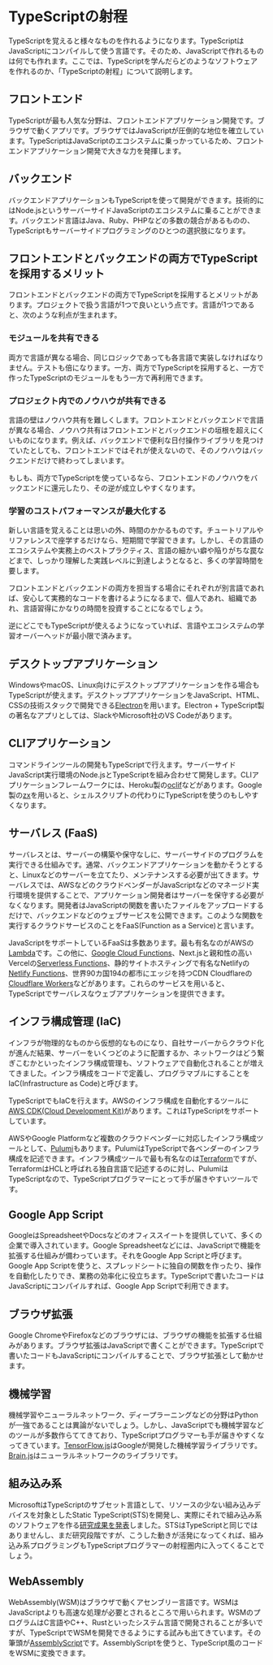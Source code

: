 # TypeScriptの射程

TypeScriptを覚えると様々なものを作れるようになります。TypeScriptはJavaScriptにコンパイルして使う言語です。そのため、JavaScriptで作れるものは何でも作れます。ここでは、TypeScriptを学んだらどのようなソフトウェアを作れるのか、「TypeScriptの射程」について説明します。

## フロントエンド

TypeScriptが最も人気な分野は、フロントエンドアプリケーション開発です。ブラウザで動くアプリです。ブラウザではJavaScriptが圧倒的な地位を確立しています。TypeScriptはJavaScriptのエコシステムに乗っかっているため、フロントエンドアプリケーション開発で大きな力を発揮します。

## バックエンド

バックエンドアプリケーションもTypeScriptを使って開発ができます。技術的にはNode.jsというサーバーサイドJavaScriptのエコシステムに乗ることができます。バックエンド言語はJava、Ruby、PHPなどの多数の競合があるものの、TypeScriptもサーバーサイドプログラミングのひとつの選択肢になります。

## フロントエンドとバックエンドの両方でTypeScriptを採用するメリット

フロントエンドとバックエンドの両方でTypeScriptを採用するとメリットがあります。プロジェクトで扱う言語が1つで良いという点です。言語が1つであると、次のような利点が生まれます。

### モジュールを共有できる

両方で言語が異なる場合、同じロジックであっても各言語で実装しなければなりません。テストも倍になります。一方、両方でTypeScriptを採用すると、一方で作ったTypeScriptのモジュールをもう一方で再利用できます。

### プロジェクト内でのノウハウが共有できる

言語の壁はノウハウ共有を難しくします。フロントエンドとバックエンドで言語が異なる場合、ノウハウ共有はフロントエンドとバックエンドの垣根を超えにくいものになります。例えば、バックエンドで便利な日付操作ライブラリを見つけていたとしても、フロントエンドではそれが使えないので、そのノウハウはバックエンドだけで終わってしまいます。

もしも、両方でTypeScriptを使っているなら、フロントエンドのノウハウをバックエンドに還元したり、その逆が成立しやすくなります。

### 学習のコストパフォーマンスが最大化する

新しい言語を覚えることは思いの外、時間のかかるものです。チュートリアルやリファレンスで座学するだけなら、短期間で学習できます。しかし、その言語のエコシステムや実務上のベストプラクティス、言語の細かい癖や陥りがちな罠などまで、しっかり理解した実践レベルに到達しようとなると、多くの学習時間を要します。

フロントエンドとバックエンドの両方を担当する場合にそれぞれが別言語であれば、安心して実務的なコードを書けるようになるまで、個人であれ、組織であれ、言語習得にかなりの時間を投資することになるでしょう。

逆にどこでもTypeScriptが使えるようになっていれば、言語やエコシステムの学習オーバーヘッドが最小限で済みます。

## デスクトップアプリケーション

WindowsやmacOS、Linux向けにデスクトップアプリケーションを作る場合もTypeScriptが使えます。デスクトップアプリケーションをJavaScript、HTML、CSSの技術スタックで開発できる[Electron](https://www.electronjs.org/)を用います。Electron + TypeScript製の著名なアプリとしては、SlackやMicrosoft社のVS Codeがあります。

## CLIアプリケーション

コマンドラインツールの開発もTypeScriptで行えます。サーバーサイドJavaScript実行環境のNode.jsとTypeScriptを組み合わせて開発します。CLIアプリケーションフレームワークには、Heroku製の[oclif](https://github.com/oclif/oclif)などがあります。Google製の[zx](https://github.com/google/zx)を用いると、シェルスクリプトの代わりにTypeScriptを使うのもしやすくなります。

## サーバレス \(FaaS\)

サーバレスとは、サーバーの構築や保守なしに、サーバーサイドのプログラムを実行できる仕組みです。通常、バックエンドアプリケーションを動かそうとすると、Linuxなどのサーバーを立てたり、メンテナンスする必要が出てきます。サーバレスでは、AWSなどのクラウドベンダーがJavaScriptなどのマネージド実行環境を提供することで、アプリケーション開発者はサーバーを保守する必要がなくなります。開発者はJavaScriptの関数を書いたファイルをアップロードするだけで、バックエンドなどのウェブサービスを公開できます。このような関数を実行するクラウドサービスのことをFaaS\(Function as a Service\)と言います。

JavaScriptをサポートしているFaaSは多数あります。最も有名なのがAWSの[Lambda](https://aws.amazon.com/lambda/)です。この他に、[Google Cloud Functions](https://cloud.google.com/functions)、Next.jsと親和性の高いVercelの[Serverless Functions](https://vercel.com/docs/functions/introduction)、静的サイトホスティングで有名なNetlifyの[Netlify Functions](https://www.netlify.com/products/functions/)、世界90カ国194の都市にエッジを持つCDN Cloudflareの[Cloudflare Workers](https://workers.cloudflare.com/)などがあります。これらのサービスを用いると、TypeScriptでサーバレスなウェブアプリケーションを提供できます。

## インフラ構成管理 \(IaC\)

インフラが物理的なものから仮想的なものになり、自社サーバーからクラウド化が進んだ結果、サーバーをいくつどのように配置するか、ネットワークはどう繋ぎこむかといったインフラ構成管理も、ソフトウェアで自動化されることが増えてきました。インフラ構成をコードで定義し、プログラマブルにすることをIaC\(Infrastructure as Code\)と呼びます。

TypeScriptでもIaCを行えます。AWSのインフラ構成を自動化するツールに[AWS CDK\(Cloud Development Kit\)](https://aws.amazon.com/cdk/#:~:text=The%20AWS%20Cloud%20Development%20Kit,resources%20using%20familiar%20programming%20languages.&text=AWS%20CDK%20uses%20the%20familiarity,languages%20for%20modeling%20your%20applications.)があります。これはTypeScriptをサポートしています。

AWSやGoogle Platformなど複数のクラウドベンダーに対応したインフラ構成ツールとして、[Pulumi](https://www.pulumi.com/)もあります。PulumiはTypeScriptで各ベンダーのインフラ構成を記述できます。インフラ構成ツールで最も有名なのは[Terraform](https://www.terraform.io/)ですが、TerraformはHCLと呼ばれる独自言語で記述するのに対し、PulumiはTypeScriptなので、TypeScriptプログラマーにとって手が届きやすいツールです。

## Google App Script

GoogleはSpreadsheetやDocsなどのオフィススイートを提供していて、多くの企業で導入されています。Google Spreadsheetなどには、JavaScriptで機能を拡張する仕組みが備わっています。それをGoogle App Scriptと呼びます。Google App Scriptを使うと、スプレッドシートに独自の関数を作ったり、操作を自動化したりでき、業務の効率化に役立ちます。TypeScriptで書いたコードはJavaScriptにコンパイルすれば、Google App Scriptで利用できます。

## ブラウザ拡張

Google ChromeやFirefoxなどのブラウザには、ブラウザの機能を拡張する仕組みがあります。ブラウザ拡張はJavaScriptで書くことができます。TypeScriptで書いたコードもJavaScriptにコンパイルすることで、ブラウザ拡張として動かせます。

## 機械学習

機械学習やニューラルネットワーク、ディープラーニングなどの分野はPythonが一強であることは異論がないでしょう。しかし、JavaScriptでも機械学習などのツールが多数作らててきており、TypeScriptプログラマーも手が届きやすくなってきています。[TensorFlow.js](https://www.tensorflow.org/js/)はGoogleが開発した機械学習ライブラリです。[Brain.js](https://brain.js.org/)はニューラルネットワークのライブラリです。

## 組み込み系

MicrosoftはTypeScriptのサブセット言語として、リソースの少ない組み込みデバイスを対象としたStatic TypeScript\(STS\)を開発し、実際にそれで組み込み系のソフトウェアを作る[研究成果を発表](https://www.infoq.com/jp/news/2019/11/static-typescript-msft-paper/)しました。STSはTypeScriptと同じではありませんし、まだ研究段階ですが、こうした動きが活発になってくれば、組み込み系プログラミングもTypeScriptプログラマーの射程圏内に入ってくることでしょう。

## WebAssembly

WebAssembly\(WSM\)はブラウザで動くアセンブリー言語です。WSMはJavaScriptよりも高速な処理が必要とされるところで用いられます。WSMのプログラムはC言語やC++、Rustといったシステム言語で開発されることが多いですが、TypeScriptでWSMを開発できるようにする試みも出てきています。その筆頭が[AssemblyScript](https://www.assemblyscript.org/)です。AssemblyScriptを使うと、TypeScript風のコードをWSMに変換できます。

